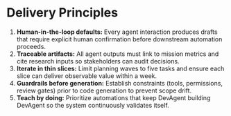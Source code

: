 # Delivery Principles

1. **Human-in-the-loop defaults:** Every agent interaction produces drafts that require explicit human confirmation before downstream automation proceeds.
2. **Traceable artifacts:** All agent outputs must link to mission metrics and cite research inputs so stakeholders can audit decisions.
3. **Iterate in thin slices:** Limit planning waves to five tasks and ensure each slice can deliver observable value within a week.
4. **Guardrails before generation:** Establish constraints (tools, permissions, review gates) prior to code generation to prevent scope drift.
5. **Teach by doing:** Prioritize automations that keep DevAgent building DevAgent so the system continuously validates itself.
